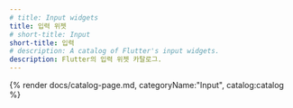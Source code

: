 ```yaml
---
# title: Input widgets
title: 입력 위젯
# short-title: Input
short-title: 입력
# description: A catalog of Flutter's input widgets.
description: Flutter의 입력 위젯 카탈로그.
---
```


{% render docs/catalog-page.md, categoryName:"Input", catalog:catalog %}
